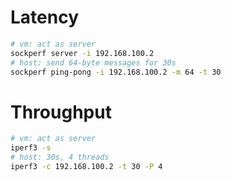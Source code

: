 # Latency
```bash
# vm: act as server
sockperf server -i 192.168.100.2
# host: send 64-byte messages for 30s
sockperf ping-pong -i 192.168.100.2 -m 64 -t 30
```

# Throughput
```bash
# vm: act as server
iperf3 -s
# host: 30s, 4 threads
iperf3 -c 192.168.100.2 -t 30 -P 4
```

